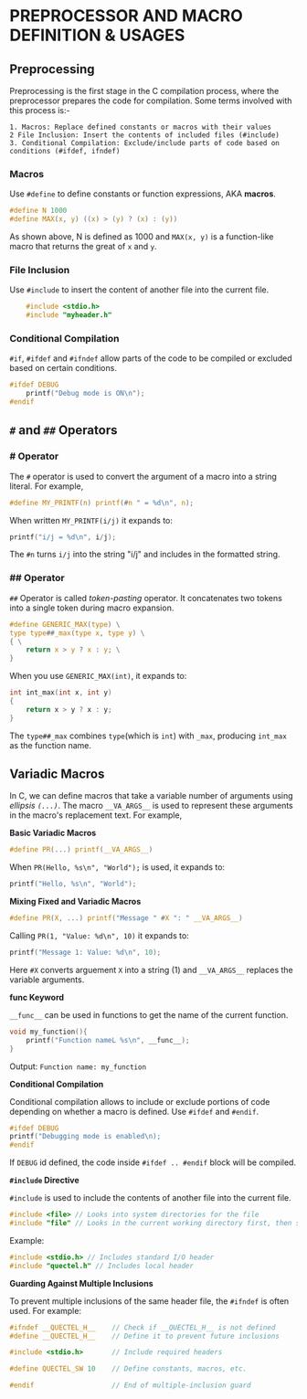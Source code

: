 # PREPROCESSOR AND MACRO DEFINITION & USAGES


## Preprocessing ##

Preprocessing is the first stage in the C compilation process, where the preprocessor prepares the code for compilation. Some terms involved with this process is:-

    1. Macros: Replace defined constants or macros with their values
    2 File Inclusion: Insert the contents of included files (#include)
    3. Conditional Compilation: Exclude/include parts of code based on conditions (#ifdef, ifndef)

### Macros ###

Use `#define` to define constants or function expressions, AKA **macros**.

```C
#define N 1000
#define MAX(x, y) ((x) > (y) ? (x) : (y)) 
```

As shown above, N is defined as 1000 and `MAX(x, y)` is a function-like macro that returns the great of `x` and `y`.

### File Inclusion ###

Use `#include` to insert the content of another file into the current file.

```C
    #include <stdio.h>
    #include "myheader.h"
```
### Conditional Compilation ###

`#if`, `#ifdef` and `#ifndef` allow parts of the code to be compiled or excluded based on certain conditions.

```C
#ifdef DEBUG
    printf("Debug mode is ON\n");
#endif
```

## `#` and `##` Operators ##

### # Operator ###

The `#` operator is used to convert the argument of a macro into a string literal. For example,

```C
#define MY_PRINTF(n) printf(#n " = %d\n", n);
```

When written `MY_PRINTF(i/j)` it expands to:

```C
printf("i/j = %d\n", i/j);
```

The `#n` turns `i/j` into the string "i/j" and includes in the formatted string.

### ## Operator ###

`##` Operator is called *token-pasting* operator. It concatenates two tokens into a single token during macro expansion.

```C
#define GENERIC_MAX(type) \
type type##_max(type x, type y) \
{ \
    return x > y ? x : y; \
}
```

When you use `GENERIC_MAX(int)`, it expands to:

```C
int int_max(int x, int y)
{
    return x > y ? x : y;
}
```

The `type##_max` combines `type`(which is `int`) with `_max`, producing `int_max` as the function name.

## Variadic Macros ##

In C, we can define macros that take a variable number of arguments using *ellipsis `(...)`*. The macro `__VA_ARGS__` is used to represent these arguments in the macro's replacement text. For example,

**Basic Variadic Macros**

```C
#define PR(...) printf(__VA_ARGS__)
```

When `PR(Hello, %s\n", "World");` is used, it expands to:

```C
printf("Hello, %s\n", "World");
```

**Mixing Fixed and Variadic Macros**

```C
#define PR(X, ...) printf("Message " #X ": " __VA_ARGS__)
```

Calling `PR(1, "Value: %d\n", 10)` it expands to:

```C
printf("Message 1: Value: %d\n", 10);
```

Here `#X` converts arguement `X` into a string (1) and `__VA_ARGS__` replaces the variable arguments.

**__func__ Keyword**

`__func__` can be used in functions to get the name of the current function.

```C
void my_function(){
    printf("Function nameL %s\n", __func__);
}
```

Output: `Function name: my_function`

**Conditional Compilation**

Conditional compilation allows to include or exclude portions of code depending on whether a macro is defined. Use `#ifdef` and `#endif`.

```C
#ifdef DEBUG
printf("Debugging mode is enabled\n);
#endif
```

If `DEBUG` id defined, the code inside `#ifdef .. #endif` block will be compiled.


**`#include` Directive**

`#include` is used to include the contents of another file into the current file.

```C
#include <file> // Looks into system directories for the file
#include "file" // Looks in the current working directory first, then system directories
```

Example:

```C
#include <stdio.h> // Includes standard I/O header
#include "quectel.h" // Includes local header
```

**Guarding Against Multiple Inclusions**

To prevent multiple inclusions of the same header file, the `#ifndef` is often used. For example:

```C
#ifndef __QUECTEL_H__    // Check if __QUECTEL_H__ is not defined
#define __QUECTEL_H__    // Define it to prevent future inclusions

#include <stdio.h>       // Include required headers

#define QUECTEL_SW 10    // Define constants, macros, etc.

#endif                   // End of multiple-inclusion guard
```